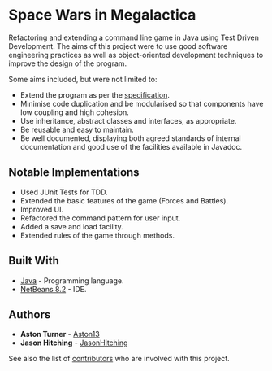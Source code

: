 # Space Wars in Megalactica

Refactoring and extending a command line game in Java using Test Driven Development. 
The aims of this project were to use good software engineering practices as well as object-oriented 
development techniques to improve the design of the program.

Some aims included, but were not limited to:
* Extend the program as per the [specification](https://github.com/Aston13/SWIM/blob/master/SWIM%20Specification.doc).
* Minimise code duplication and be modularised so that components have low coupling and high cohesion. 
* Use inheritance, abstract classes and interfaces, as appropriate.
* Be reusable and easy to maintain.
* Be well documented, displaying both agreed standards of internal documentation and good use of the facilities available in Javadoc.

## Notable Implementations

* Used JUnit Tests for TDD.
* Extended the basic features of the game (Forces and Battles).
* Improved UI.
* Refactored the command pattern for user input.
* Added a save and load facility.
* Extended rules of the game through methods.

## Built With

* [Java](https://docs.oracle.com/javase/8/docs/technotes/guides/language/index.html) - Programming language.
* [NetBeans 8.2](https://netbeans.org/downloads/8.2/rc/) - IDE.

## Authors

* **Aston Turner** - [Aston13](https://github.com/Aston13)
* **Jason Hitching** - [JasonHitching](https://github.com/JasonHitching)

See also the list of [contributors](https://github.com/Aston13/SWIM/graphs/contributors) who are involved with this project.
